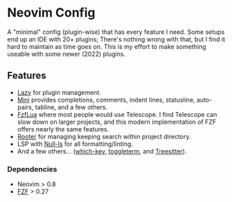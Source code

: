 # Neovim Config

A "minimal" config (plugin-wise) that has every feature I need. Some setups end up an IDE with 20+ plugins; There's nothing wrong with that, but I find it hard to maintain as time goes on. This is my effort to make something useable with some newer (2022) plugins.

## Features
-   [Lazy](https://github.com/folke/lazy.nvim) for plugin management.
-   [Mini](https://github.com/echasnovski/mini.nvim) provides completions, comments, indent lines, statusline, auto-pairs, tabline, and a few others.
-   [FzfLua](https://github.com/ibhagwan/fzf-lua) where most people would use Telescope. I find Telescope can slow down on larger projects, and this modern implementation of FZF offers nearly the same features.
-   [Rooter](https://github.com/notjedi/nvim-rooter.lua) for managing keeping search within project directory.
-   LSP with [Null-ls](https://github.com/jose-elias-alvarez/null-ls.nvim) for all formatting/linting.
-   And a few others... ([which-key](https://github.com/folke/which-key.nvim), [toggleterm](https://github.com/akinsho/toggleterm.nvim), and [Treesitter](https://github.com/nvim-treesitter/nvim-treesitter)).

### Dependencies
-   Neovim > 0.8
-   [FZF](https://github.com/junegunn/fzf) > 0.27
